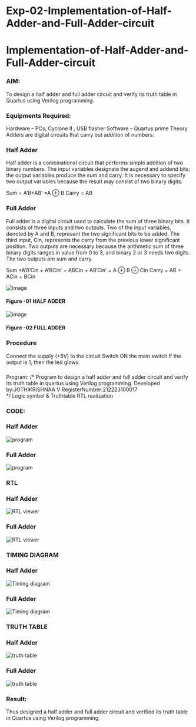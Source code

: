 # Exp-02-Implementation-of-Half-Adder-and-Full-Adder-circuit

# Implementation-of-Half-Adder-and-Full-Adder-circuit
### AIM:
To design a half adder and full adder circuit and verify its truth table in Quartus using Verilog programming.

### Equipments Required:
Hardware – PCs, Cyclone II , USB flasher
Software – Quartus prime
Theory
Adders are digital circuits that carry out addition of numbers.

### Half Adder
Half adder is a combinational circuit that performs simple addition of two binary numbers. The input variables designate the augend and addend bits; the output variables produce the sum and carry. It is necessary to specify two output variables because the result may consist of two binary digits.

Sum = A’B+AB’ =A ⊕ B Carry = AB

### Full Adder
Full adder is a digital circuit used to calculate the sum of three binary bits. It consists of three inputs and two outputs. Two of the input variables, denoted by A and B, represent the two significant bits to be added. The third input, Cin, represents the carry from the previous lower significant position. Two outputs are necessary because the arithmetic sum of three binary digits ranges in value from 0 to 3, and binary 2 or 3 needs two digits. The two outputs are sum and carry.

Sum =A’B’Cin + A’BCin’ + ABCin + AB’Cin’ = A ⊕ B ⊕ Cin Carry = AB + ACin + BCin

 ![image](https://user-images.githubusercontent.com/36288975/163552156-a13e5a56-c638-4110-97d9-8896907c8d25.png)

#### Figure -01 HALF ADDER 


![image](https://user-images.githubusercontent.com/36288975/163552057-b3547877-6d07-45b4-b7e0-bcfebfad9e1d.png)

#### Figure -02 FULL ADDER 

### Procedure

Connect the supply (+5V) to the circuit
Switch ON the main switch
If the output is 1, then the led glows.
### 
Program:
/*
Program to design a half adder and full adder circuit and verify its truth table in quartus using Verilog programming.
Developed by:JOTHIKRISHNAA V 
RegisterNumber:212223100017  
*/
Logic symbol & Truthtable
RTL realization

### CODE:
### Half Adder
![program](https://github.com/JothikrishnaaVengatesan/Exp-02-Implementation-of-Half-Adder-and-Full-Adder-circuit/assets/148514555/9da19b70-4111-497c-9318-79be73613712)

### Full Adder
![program](https://github.com/JothikrishnaaVengatesan/Exp-02-Implementation-of-Half-Adder-and-Full-Adder-circuit/assets/148514555/b16ce2b1-a561-416e-aea0-02056866993b)

### RTL
### Half Adder
![RTL viewer](https://github.com/JothikrishnaaVengatesan/Exp-02-Implementation-of-Half-Adder-and-Full-Adder-circuit/assets/148514555/856189e2-49d0-4d97-bdb2-c88b3f960e0b)

### Full Adder
![RTL viewer](https://github.com/JothikrishnaaVengatesan/Exp-02-Implementation-of-Half-Adder-and-Full-Adder-circuit/assets/148514555/199d6dbe-3730-4517-8e68-6e91b0360b5f)

### TIMING DIAGRAM
### Half Adder
![Timing diagram](https://github.com/JothikrishnaaVengatesan/Exp-02-Implementation-of-Half-Adder-and-Full-Adder-circuit/assets/148514555/c74a943a-9832-42c1-80aa-db6e99b24327)

### Full Adder
![Timing diagram](https://github.com/JothikrishnaaVengatesan/Exp-02-Implementation-of-Half-Adder-and-Full-Adder-circuit/assets/148514555/8261e6fd-df3f-40b5-be6c-c02aadec5fe1)

### TRUTH TABLE 
### Half Adder
![truth table](https://github.com/JothikrishnaaVengatesan/Exp-02-Implementation-of-Half-Adder-and-Full-Adder-circuit/assets/148514555/2cfe6368-debd-4fab-b6fa-690eec773378)

### Full Adder
![truth table](https://github.com/JothikrishnaaVengatesan/Exp-02-Implementation-of-Half-Adder-and-Full-Adder-circuit/assets/148514555/476ae7ea-1051-45cd-91cf-c2a5ce0b1d7c)

### Result:
Thus designed a half adder and full adder circuit and verified its truth table in Quartus using Verilog programming.
